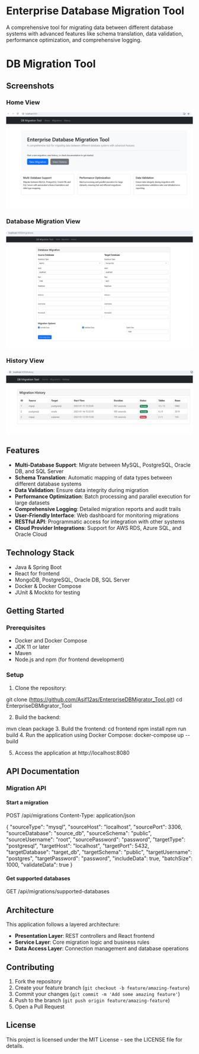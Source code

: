  
# Enterprise Database Migration Tool

A comprehensive tool for migrating data between different database systems with advanced features like schema translation, data validation, performance optimization, and comprehensive logging.

# DB Migration Tool

## Screenshots

### Home View
![Home View](dbtoolHomeview.JPG)


### Database Migration View
![Database Migration View](dbtoolDatabasemigrationview.JPG)

### History View
![History View](dbtoolHistoryview.JPG)


## Features

- **Multi-Database Support**: Migrate between MySQL, PostgreSQL, Oracle DB, and SQL Server
- **Schema Translation**: Automatic mapping of data types between different database systems
- **Data Validation**: Ensure data integrity during migration
- **Performance Optimization**: Batch processing and parallel execution for large datasets
- **Comprehensive Logging**: Detailed migration reports and audit trails
- **User-Friendly Interface**: Web dashboard for monitoring migrations
- **RESTful API**: Programmatic access for integration with other systems
- **Cloud Provider Integrations**: Support for AWS RDS, Azure SQL, and Oracle Cloud

## Technology Stack

- Java & Spring Boot
- React for frontend
- MongoDB, PostgreSQL, Oracle DB, SQL Server
- Docker & Docker Compose
- JUnit & Mockito for testing

## Getting Started

### Prerequisites

- Docker and Docker Compose
- JDK 11 or later
- Maven
- Node.js and npm (for frontend development)

### Setup

1. Clone the repository:

git clone (https://github.com/Asif12as/EnterpriseDBMigrator_Tool.git)
cd EnterpriseDBMigrator_Tool

2. Build the backend:

mvn clean package
3. Build the frontend:
cd frontend
npm install
npm run build
4. Run the application using Docker Compose: docker-compose up --build


5. Access the application at http://localhost:8080

## API Documentation

### Migration API

#### Start a migration

POST /api/migrations
Content-Type: application/json

{
"sourceType": "mysql",
"sourceHost": "localhost",
"sourcePort": 3306,
"sourceDatabase": "source_db",
"sourceSchema": "public",
"sourceUsername": "root",
"sourcePassword": "password",
"targetType": "postgresql",
"targetHost": "localhost",
"targetPort": 5432,
"targetDatabase": "target_db",
"targetSchema": "public",
"targetUsername": "postgres",
"targetPassword": "password",
"includeData": true,
"batchSize": 1000,
"validateData": true
}

#### Get supported databases

GET /api/migrations/supported-databases


## Architecture

This application follows a layered architecture:

- **Presentation Layer**: REST controllers and React frontend
- **Service Layer**: Core migration logic and business rules
- **Data Access Layer**: Connection management and database operations

## Contributing

1. Fork the repository
2. Create your feature branch (`git checkout -b feature/amazing-feature`)
3. Commit your changes (`git commit -m 'Add some amazing feature'`)
4. Push to the branch (`git push origin feature/amazing-feature`)
5. Open a Pull Request

## License

This project is licensed under the MIT License - see the LICENSE file for details.
